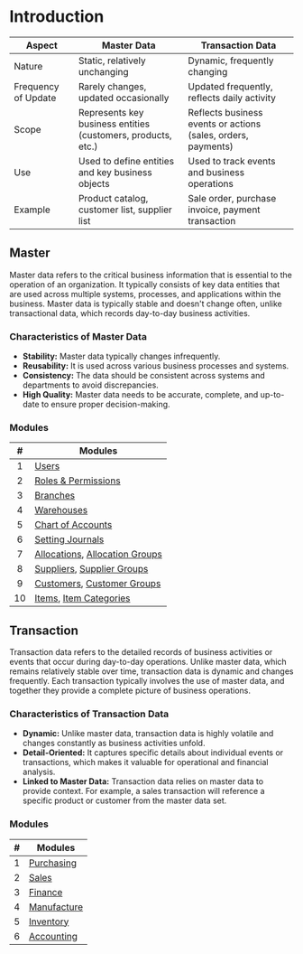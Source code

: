 # Introduction

| Aspect | Master Data | Transaction Data |
| --- | --- | --- |
| Nature | Static, relatively unchanging | Dynamic, frequently changing |
| Frequency of Update | Rarely changes, updated occasionally | Updated frequently, reflects daily activity |
| Scope | Represents key business entities (customers, products, etc.) | Reflects business events or actions (sales, orders, payments) |
| Use | Used to define entities and key business objects | Used to track events and business operations |
| Example | Product catalog, customer list, supplier list | Sale order, purchase invoice, payment transaction |


## Master

Master data refers to the critical business information that is essential to the operation of an organization. It typically consists of key data entities that are used across multiple systems, processes, and applications within the business. Master data is typically stable and doesn't change often, unlike transactional data, which records day-to-day business activities.

### Characteristics of Master Data

- **Stability:** Master data typically changes infrequently.
- **Reusability:** It is used across various business processes and systems.
- **Consistency:** The data should be consistent across systems and departments to avoid discrepancies.
- **High Quality:** Master data needs to be accurate, complete, and up-to-date to ensure proper decision-making.

### Modules

| # | Modules |
| :---: | --- |
| 1 | [Users](/features/users) |
| 2 | [Roles & Permissions](/features/roles) |
| 3 | [Branches](/features/branches) |
| 4 | [Warehouses](/features/warehouses) |
| 5 | [Chart of Accounts](/features/roles) |
| 6 | [Setting Journals](/features/roles) |
| 7 | [Allocations](/features/roles), [Allocation Groups](/features/roles) |
| 8 | [Suppliers](/features/roles), [Supplier Groups](/features/roles) |
| 9 | [Customers](/features/roles), [Customer Groups](/features/roles) |
| 10 | [Items](/features/roles), [Item Categories](/features/roles) |

## Transaction

Transaction data refers to the detailed records of business activities or events that occur during day-to-day operations. Unlike master data, which remains relatively stable over time, transaction data is dynamic and changes frequently. Each transaction typically involves the use of master data, and together they provide a complete picture of business operations.

### Characteristics of Transaction Data
- **Dynamic:** Unlike master data, transaction data is highly volatile and changes constantly as business activities unfold.
- **Detail-Oriented:** It captures specific details about individual events or transactions, which makes it valuable for operational and financial analysis.
- **Linked to Master Data:** Transaction data relies on master data to provide context. For example, a sales transaction will reference a specific product or customer from the master data set.

### Modules

| # | Modules |
| :---: | --- |
| 1 | [Purchasing](/features/purchasing) |
| 2 | [Sales](/features/purchasing) |
| 3 | [Finance](/features/purchasing) |
| 4 | [Manufacture](/features/purchasing) |
| 5 | [Inventory](/features/purchasing) |
| 6 | [Accounting](/features/purchasing) |